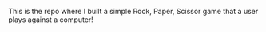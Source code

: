 This is the repo where I built a simple Rock, Paper, Scissor game that a user plays against a computer!


